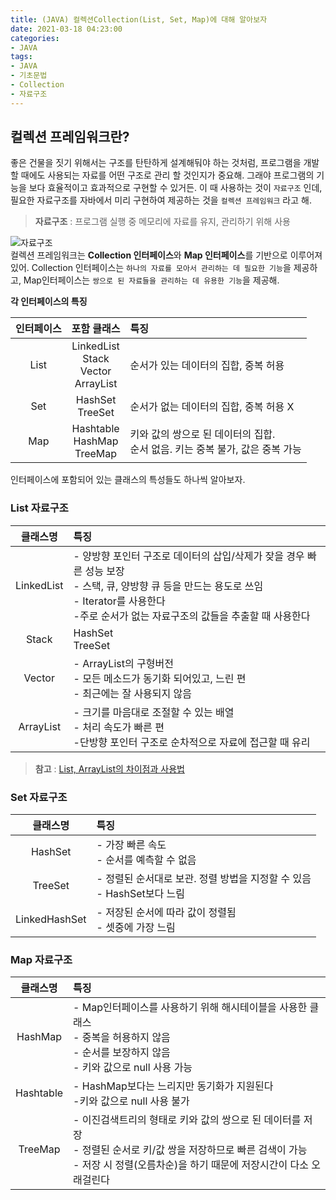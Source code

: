 ```yaml
---
title: (JAVA) 컬렉션Collection(List, Set, Map)에 대해 알아보자      
date: 2021-03-18 04:23:00
categories: 
- JAVA
tags:
- JAVA
- 기초문법
- Collection  
- 자료구조 
---  
```

## 컬렉션 프레임워크란?  
좋은 건물을 짓기 위해서는 구조를 탄탄하게 설계해둬야 하는 것처럼, 프로그램을 개발할 때에도 사용되는 자료를 어떤 구조로 관리 할 것인지가 중요해. 그래야 프로그램의 기능을 보다 효율적이고 효과적으로 구현할 수 있거든. 이 때 사용하는 것이 `자료구조` 인데, 필요한 자료구조를 자바에서 미리 구현하여 제공하는 것을 `컬렉션 프레임워크` 라고 해.  

> **자료구조** : 프로그램 실행 중 메모리에 자료를 유지, 관리하기 위해 사용  

![자료구조](https://i.imgur.com/Oh6EtAw.png)  
컬렉션 프레임워크는 **Collection 인터페이스**와 **Map 인터페이스**를 기반으로 이루어져 있어. Collection 인터페이스는 `하나의 자료를 모아서 관리하는 데 필요한 기능`을 제공하고, Map인터페이스는 `쌍으로 된 자료들을 관리하는 데 유용한 기능`을 제공해. 
   
**각 인터페이스의 특징**  
  

| 인터페이스 | 포함 클래스 | 특징 |  
|:---: | :---: | :--- |
| List | LinkedList <br/> Stack<br/> Vector<br/> ArrayList  | 순서가 있는 데이터의 집합, 중복 허용 |
| Set | HashSet<br/>TreeSet | 순서가 없는 데이터의 집합, 중복 허용 X |  
| Map | Hashtable<br/>HashMap<br/>TreeMap | 키와 값의 쌍으로 된 데이터의 집합. <br/>순서 없음. 키는 중복 불가, 값은 중복 가능 |  
  
 
 
인터페이스에 포함되어 있는 클래스의 특성들도 하나씩 알아보자.  
  
### List 자료구조  
  
| 클래스명 | 특징 |  
|:---: | :--- |
| LinkedList | - 양방향 포인터 구조로 데이터의 삽입/삭제가 잦을 경우 빠른 성능 보장<br/>- 스택, 큐, 양방향 큐 등을 만드는 용도로 쓰임<br/> - Iterator를 사용한다<br/>-주로 순서가 없는 자료구조의 값들을 추출할 때 사용한다  | 
| Stack | HashSet<br/>TreeSet |   
| Vector | - ArrayList의 구형버전<br/>- 모든 메소드가 동기화 되어있고, 느린 편<br/>- 최근에는 잘 사용되지 않음  |  
| ArrayList | - 크기를 마음대로 조절할 수 있는 배열<br/>- 처리 속도가 빠른 편<br /> -단방향 포인터 구조로 순차적으로 자료에 접근할 때 유리  | 
  
> **참고** : [List, ArrayList의 차이점과 사용법](https://rustywhite404.github.io/java/2021/02/25/List/)  


### Set 자료구조  

| 클래스명 | 특징 |  
|:---: | :--- |
| HashSet | - 가장 빠른 속도<br/>- 순서를 예측할 수 없음<br/> |  
| TreeSet | - 정렬된 순서대로 보관. 정렬 방법을 지정할 수 있음<br/>- HashSet보다 느림  |  
| LinkedHashSet | - 저장된 순서에 따라 값이 정렬됨<br />- 셋중에 가장 느림 |  
  

### Map 자료구조  

| 클래스명 | 특징 |  
|:---: | :--- |
| HashMap | - Map인터페이스를 사용하기 위해 해시테이블을 사용한 클래스<br/>- 중복을 허용하지 않음<br/>- 순서를 보장하지 않음<br/>- 키와 값으로 null 사용 가능 | 
| Hashtable | - HashMap보다는 느리지만 동기화가 지원된다<br />-키와 값으로 null 사용 불가 |   
| TreeMap| - 이진검색트리의 형태로 키와 값의 쌍으로 된 데이터를 저장<br />- 정렬된 순서로 키/값 쌍을 저장하므로 빠른 검색이 가능<br /> - 저장 시 정렬(오름차순)을 하기 때문에 저장시간이 다소 오래걸린다  |  
  


